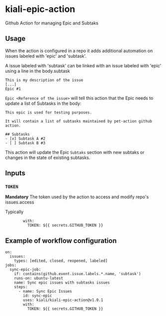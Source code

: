 # kiali-epic-action
Github Action for managing Epic and Subtaks

## Usage

When the action is configured in a repo it adds additional automation on issues labeled with 'epic' and 'subtask'.

A issue labeled with 'subtask' can be linked with an issue labeled with 'epic' using a line in the body.subtask

```
This is my description of the issue
[...]
Epic #1
```

`Epic <Reference of the issue>` will tell this action that the Epic needs to update a list of Subtasks in the body:

```
This epic is used for testing purposes.

It will contain a list of subtasks maintained by pet-action github action.

## Subtasks
- [x] Subtask A #2
- [ ] Subtask B #3
```

This action will update the Epic `Subtaks` section with new subtaks or changes in the state of existing subtasks.

## Inputs

### `TOKEN`

**Mandatory** The token used by the action to access and modify repo's issues.access

Typically

```
        with:
          TOKEN: ${{ secrets.GITHUB_TOKEN }}
```

## Example of workflow configuration

```
on:
  issues:
    types: [edited, closed, reopened, labeled]
jobs:
  sync-epic-job:
    if: contains(github.event.issue.labels.*.name, 'subtask')
    runs-on: ubuntu-latest
    name: Sync epic issues with subtasks issues
    steps:
      - name: Sync Epic Issues
        id: sync-epic
        uses: kiali/kiali-epic-action@v1.0.1
        with:
          TOKEN: ${{ secrets.GITHUB_TOKEN }}
```
